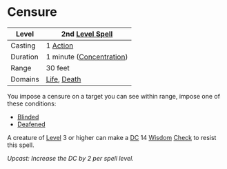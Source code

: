# Censure

| Level    | 2nd [Level Spell](../../../Spell%20Level.md)                                                                            |
| -------- | ------------------------------------------------------------------------------------ |
| Casting  | 1 [Action](../../../../Game%20Procedures/Action.md)                                  |
| Duration | 1 minute ([Concentration](../../../Concentration.md))                                |
| Range    | 30 feet                                                                              |
| Domains  | [Life](../../../Spell%20Domains/Life.md), [Death](../../../Spell%20Domains/Death.md) |

You impose a censure on a target you can see within range, impose one of these conditions:
- [Blinded](../../../../Conditions/Blinded.md)
- [Deafened](../../../../Conditions/Deafened.md)

A creature of [Level](../../../../Player%20Characters/Derived%20Statistics/Level.md) 3 or higher can make a [DC](../../../../Game%20Procedures/DC.md) 14 [Wisdom](../../../../Player%20Characters/Chosen%20Statistics/Wisdom.md) [Check](../../../../Game%20Procedures/Check.md) to resist this spell.

*Upcast: Increase the DC by 2 per spell level.*